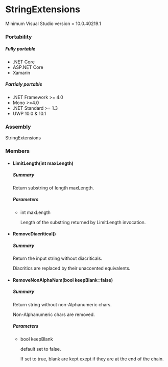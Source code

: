 # StringExtensions
Minimum Visual Studio version = 10.0.40219.1
### Portability
##### Fully portable
- .NET Core
- ASP.NET Core
- Xamarin
##### Partialy portable
- .NET Framework >= 4.0
- Mono >=4.0
- .NET Standard >= 1.3
- UWP 10.0 & 10.1
### Assembly
StringExtensions
### Members

- #### LimitLength(int maxLength)

  ##### Summary

  Return substring of length maxLength.
  
  ##### Parameters
  
  - int maxLength
  
    Length of the substring returned by LimitLength invocation.

- #### RemoveDiacritical()

  ##### Summary

  Return the input string without diacriticals.

  Diacritics are replaced by their unaccented equivalents.

- #### RemoveNonAlphaNum(bool keepBlank=false)

  ##### Summary

  Return string without non-Alphanumeric chars.

  Non-Alphanumeric chars are removed.
  
  ##### Parameters
  
  - bool keepBlank
  
    default set to false.
    
    If set to true, blank are kept exept if they are at the end of the chain.
